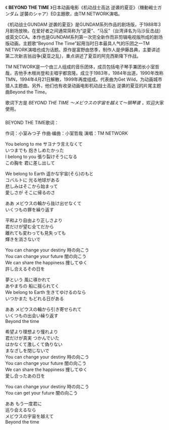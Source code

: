 

《 **BEYOND THE TIME** 》日本动画电影《机动战士高达 逆袭的夏亚》（機動戦士ガンダム 逆襲のシャア）ED主題歌，由TM
NETWORK演唱。

  

《机动战士GUNDAM
逆袭的夏亚》是GUNDAM系列作品的剧场版，于1988年3月剧场放映。在爱好者之间通常简称为“逆夏”、“马反”（台湾译名为马沙反击战）或英文CCA。本作也是GUNDAM系列第一次完全新作而非剪辑电视版所成的剧场版动画。主题歌“Beyond
The Time”起用当时日本最具人气的乐团之一TM
NETWORK演唱也成为话题。原作是富野由悠季，制作人是伊藤昌典，主要讲述第二次新吉翁战争(夏亚之乱)，重点讲述了夏亚的阿克西斯降下作战。

  

TM
NETWORK是一个由三人组成的音乐团体，成员包括电子琴手兼团长小室哲哉，吉他手木根尚登和主唱宇都宫隆。成立于1983年，1984年出道，1990年改称TMN，1994年4月21日解散，1999年再度组成。代表曲为Get
Wild，为动画城市猎人主题曲。另外，他们也有收录动画电影机动战士高达 逆袭的夏亚的片尾主题曲Beyond the Time。

  

歌词下方是 _BEYOND THE TIME ～メビウスの宇宙を越えて～钢琴谱_ ，欢迎大家使用。

###  
BEYOND THE TIME歌词：

作词：小室みつ子 作曲‧编曲：小室哲哉 演唱：TM NETWORK  

  
You belong to me サヨナラ言えなくて  
いつまでも 抱きしめたかった  
I belong to you 張り裂けそうになる  
この胸を 君に差し出して

We belong to Earth 遥かな宇宙(そら)のもと  
コバルトに 光る地球がある  
悲しみはそこから始まって  
愛しさが そこに帰るのさ

ああ メビウスの輪から抜け出せなくて  
いくつもの罪を繰り返す

平和より自由より正しさより  
君だけが望む全てだから  
離れても変わっても見失っても  
輝きを消さないで

You can change your destiny 時の向こう  
You can change your future 闇の向こう  
We can share the happiness 捜してゆく  
許し合えるその日を

夢という 風に導かれて  
あやまちの 船に揺られてく  
We belong to Earth 生きてゆけるのなら  
いつかまた もどれる日がある

ああ メビウスの輪から引き寄せられて  
いくつもの出会い繰り返す  
Beyond the time

希望より理想より憧れより  
君だけが真実 つかんでいた  
はかなくて激しくて偽りない  
まなざしを閉じないで  
You can change your destiny 時の向こう  
You can change your future 闇の向こう  
We can share the happiness 捜してゆく  
愛し合ったあの日を

You can change your destiny 時の向こう  
You can get your future 闇の向こう

ああ もう一度君に  
巡り会えるなら  
メビウスの宇宙を越えて  
Beyond the time

